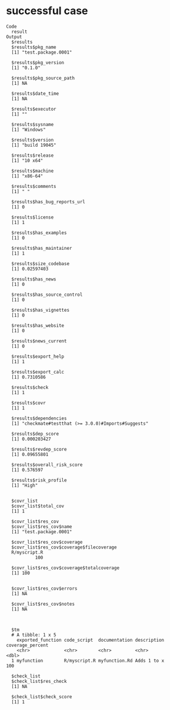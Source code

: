 # successful case

    Code
      result
    Output
      $results
      $results$pkg_name
      [1] "test.package.0001"
      
      $results$pkg_version
      [1] "0.1.0"
      
      $results$pkg_source_path
      [1] NA
      
      $results$date_time
      [1] NA
      
      $results$executor
      [1] ""
      
      $results$sysname
      [1] "Windows"
      
      $results$version
      [1] "build 19045"
      
      $results$release
      [1] "10 x64"
      
      $results$machine
      [1] "x86-64"
      
      $results$comments
      [1] " "
      
      $results$has_bug_reports_url
      [1] 0
      
      $results$license
      [1] 1
      
      $results$has_examples
      [1] 0
      
      $results$has_maintainer
      [1] 1
      
      $results$size_codebase
      [1] 0.02597403
      
      $results$has_news
      [1] 0
      
      $results$has_source_control
      [1] 0
      
      $results$has_vignettes
      [1] 0
      
      $results$has_website
      [1] 0
      
      $results$news_current
      [1] 0
      
      $results$export_help
      [1] 1
      
      $results$export_calc
      [1] 0.7310586
      
      $results$check
      [1] 1
      
      $results$covr
      [1] 1
      
      $results$dependencies
      [1] "checkmate#testthat (>= 3.0.0)#Imports#Suggests"
      
      $results$dep_score
      [1] 0.000203427
      
      $results$revdep_score
      [1] 0.09655801
      
      $results$overall_risk_score
      [1] 0.576597
      
      $results$risk_profile
      [1] "High"
      
      
      $covr_list
      $covr_list$total_cov
      [1] 1
      
      $covr_list$res_cov
      $covr_list$res_cov$name
      [1] "test.package.0001"
      
      $covr_list$res_cov$coverage
      $covr_list$res_cov$coverage$filecoverage
      R/myscript.R 
               100 
      
      $covr_list$res_cov$coverage$totalcoverage
      [1] 100
      
      
      $covr_list$res_cov$errors
      [1] NA
      
      $covr_list$res_cov$notes
      [1] NA
      
      
      
      $tm
      # A tibble: 1 x 5
        exported_function code_script  documentation description coverage_percent
        <chr>             <chr>        <chr>         <chr>                  <dbl>
      1 myfunction        R/myscript.R myfunction.Rd Adds 1 to x              100
      
      $check_list
      $check_list$res_check
      [1] NA
      
      $check_list$check_score
      [1] 1
      
      

